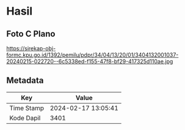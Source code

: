 # Hasil

## Foto C Plano

https://sirekap-obj-formc.kpu.go.id/1392/pemilu/pdpr/34/04/13/20/01/3404132001037-20240215-022720--6c5338ed-f155-47f8-bf29-417325d110ae.jpg


## Metadata

| Key        | Value               |
| ---------- | ------------------- |
| Time Stamp | 2024-02-17 13:05:41 |
| Kode Dapil | 3401                |



